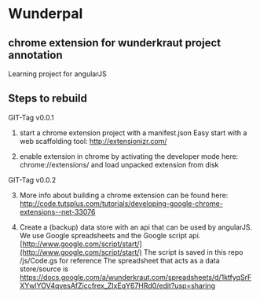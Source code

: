 # Wunderpal

## chrome extension for wunderkraut project annotation

Learning project for angularJS

## Steps to rebuild

GIT-Tag v0.0.1

1. start a chrome extension project with a manifest.json
Easy start with a web scaffolding tool:
http://extensionizr.com/

2. enable extension in chrome by activating the developer mode here:
chrome://extensions/
and load unpacked extension from disk

GIT-Tag v0.0.2

3. More info about building a chrome extension can be found here:
http://code.tutsplus.com/tutorials/developing-google-chrome-extensions--net-33076

4. Create a (backup) data store with an api that can be used by angularJS. We use Google spreadsheets and the Google script api. [http://www.google.com/script/start/](http://www.google.com/script/start/)
The script is saved in this repo /js/Code.gs for reference
The spreadsheet that acts as a data store/source is
https://docs.google.com/a/wunderkraut.com/spreadsheets/d/1ktfyqSrFXYwlYOV4qvesAfZjccfrex_ZIxEqY67HRd0/edit?usp=sharing


